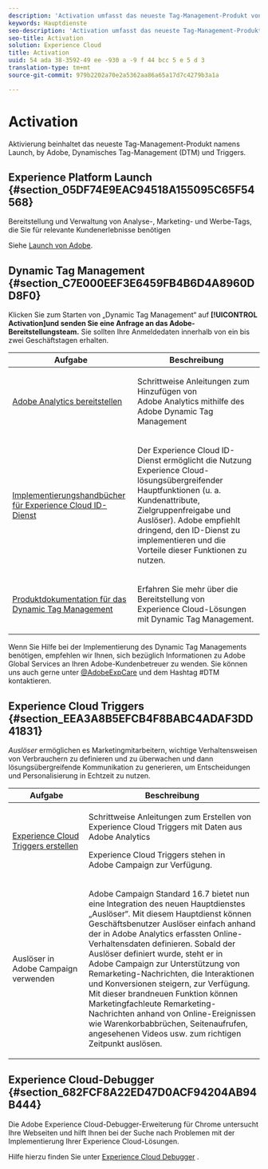 ```yaml
---
description: 'Activation umfasst das neueste Tag-Management-Produkt von Adobe: Launch. Dynamic Tag Management (DTM) und Triggers.'
keywords: Hauptdienste
seo-description: 'Activation umfasst das neueste Tag-Management-Produkt von Adobe: Launch. Dynamic Tag Management (DTM) und Triggers.'
seo-title: Activation
solution: Experience Cloud
title: Activation
uuid: 54 ada 38-3592-49 ee -930 a -9 f 44 bcc 5 e 5 d 3
translation-type: tm+mt
source-git-commit: 979b2202a70e2a5362aa86a65a17d7c4279b3a1a

---
```



# Activation

Aktivierung beinhaltet das neueste Tag-Management-Produkt namens Launch, by Adobe, Dynamisches Tag-Management (DTM) und Triggers.

## Experience Platform Launch {#section_05DF74E9EAC94518A155095C65F54568}

Bereitstellung und Verwaltung von Analyse-, Marketing- und Werbe-Tags, die Sie für relevante Kundenerlebnisse benötigen

Siehe [Launch von Adobe](https://marketing.adobe.com/resources/help/en_US/experience-cloud/launch/).

## Dynamic Tag Management {#section_C7E000EEF3E6459FB4B6D4A8960DD8F0}

Klicken Sie zum Starten von „Dynamic Tag Management“ auf **[!UICONTROL Activation]und senden Sie eine Anfrage an das Adobe-Bereitstellungsteam.** Sie sollten Ihre Anmeldedaten innerhalb von ein bis zwei Geschäftstagen erhalten.

<table id="table_3241FF7CA0B242BFAFC68362A62AA0C7"> 
 <thead> 
  <tr> 
   <th colname="col1" class="entry"> Aufgabe </th> 
   <th colname="col2" class="entry"> Beschreibung </th> 
  </tr> 
 </thead>
 <tbody> 
  <tr> 
   <td colname="col1"> <p> <a href="https://marketing.adobe.com/resources/help/en_US/analytics/getting-started/add-adobe-analytics-dtm-tool.html" format="html" scope="external"> Adobe Analytics bereitstellen </a> </p> </td> 
   <td colname="col2"> <p> Schrittweise Anleitungen zum Hinzufügen von Adobe Analytics mithilfe des Adobe Dynamic Tag Management

 </p> </td> 
  </tr> 
  <tr> 
   <td colname="col1"> <p> <a href="https://marketing.adobe.com/resources/help/en_US/mcvid/mcvid-implementation-guides.html" format="html" scope="external"> Implementierungshandbücher für Experience Cloud ID-Dienst </a> </p> </td> 
   <td colname="col2"> <p>Der Experience Cloud ID-Dienst ermöglicht die Nutzung Experience Cloud-lösungsübergreifender Hauptfunktionen (u. a. Kundenattribute, Zielgruppenfreigabe und Auslöser). Adobe empfiehlt dringend, den ID-Dienst zu implementieren und die Vorteile dieser Funktionen zu nutzen. </p> </td> 
  </tr> 
  <tr> 
   <td colname="col1"> <p> <a href="https://marketing.adobe.com/resources/help/en_US/dtm/" format="https" scope="external"> Produktdokumentation für das Dynamic Tag Management </a> </p> </td> 
   <td colname="col2"> <p>Erfahren Sie mehr über die Bereitstellung von Experience Cloud-Lösungen mit Dynamic Tag Management. </p> </td> 
  </tr> 
 </tbody> 
</table>

Wenn Sie Hilfe bei der Implementierung des Dynamic Tag Managements benötigen, empfehlen wir Ihnen, sich bezüglich Informationen zu Adobe Global Services an Ihren Adobe-Kundenbetreuer zu wenden. Sie können uns auch gerne unter [@AdobeExpCare](https://twitter.com/AdobeExpCare) und dem Hashtag #DTM kontaktieren.

## Experience Cloud Triggers {#section_EEA3A8B5EFCB4F8BABC4ADAF3DD41831}

*Auslöser* ermöglichen es Marketingmitarbeitern, wichtige Verhaltensweisen von Verbrauchern zu definieren und zu überwachen und dann lösungsübergreifende Kommunikation zu generieren, um Entscheidungen und Personalisierung in Echtzeit zu nutzen.

<table id="table_AF6842470172429EA97C9B02163BD0C3"> 
 <thead> 
  <tr> 
   <th colname="col1" class="entry"> Aufgabe </th> 
   <th colname="col2" class="entry"> Beschreibung </th> 
  </tr> 
 </thead>
 <tbody> 
  <tr> 
   <td colname="col1"> <p> <a href="../activation/triggers.md#concept_887B30241B3E4DB0A2553B2996E2D4FB" format="dita" scope="local"> Experience Cloud Triggers erstellen </a> </p> </td> 
   <td colname="col2"> <p> Schrittweise Anleitungen zum Erstellen von Experience Cloud Triggers mit Daten aus Adobe Analytics </p> <p>Experience Cloud Triggers stehen in Adobe Campaign zur Verfügung. </p> </td> 
  </tr> 
  <tr> 
   <td colname="col1"> <p>Auslöser in Adobe Campaign verwenden </p> </td> 
   <td colname="col2"> <p> Adobe Campaign Standard 16.7 bietet nun eine Integration des neuen Hauptdienstes „Auslöser“. Mit diesem Hauptdienst können Geschäftsbenutzer Auslöser einfach anhand der in Adobe Analytics erfassten Online-Verhaltensdaten definieren. Sobald der Auslöser definiert wurde, steht er in Adobe Campaign zur Unterstützung von Remarketing-Nachrichten, die Interaktionen und Konversionen steigern, zur Verfügung. Mit dieser brandneuen Funktion können Marketingfachleute Remarketing-Nachrichten anhand von Online-Ereignissen wie Warenkorbabbrüchen, Seitenaufrufen, angesehenen Videos usw. zum richtigen Zeitpunkt auslösen. </p> </td> 
  </tr> 
 </tbody> 
</table>


## Experience Cloud-Debugger {#section_682FCF8A22ED47D0ACF94204AB94B444}

Die Adobe Experience Cloud-Debugger-Erweiterung für Chrome untersucht Ihre Webseiten und hilft Ihnen bei der Suche nach Problemen mit der Implementierung Ihrer Experience Cloud-Lösungen.

Hilfe hierzu finden Sie unter [Experience Cloud Debugger](https://marketing.adobe.com/resources/help/en_US/experience-cloud-debugger/) .
